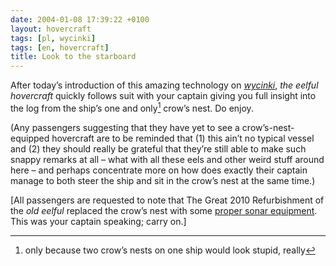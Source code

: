 ```yaml
---
date: 2004-01-08 17:39:22 +0100
layout: hovercraft
tags: [pl, wycinki]
tags: [en, hovercraft]
title: Look to the starboard
---
```


After today’s introduction of this amazing technology on <cite>[wycinki](/wycinki 'my Polish weblog')</cite>, <cite>the eelful hovercraft</cite> quickly follows suit with your captain giving you full insight into the log from the ship’s one and only[^1] crow’s nest. Do enjoy.

(Any passengers suggesting that they have yet to see a crow’s-nest-equipped hovercraft are to be reminded that (1) this ain’t no typical vessel and (2) they should really be grateful that they’re still able to make such snappy remarks at all – what with all these eels and other weird stuff around here – and perhaps concentrate more on how does exactly their captain manage to both steer the ship and sit in the crow’s nest at the same time.)

\[All passengers are requested to note that The Great 2010 Refurbishment of the <cite>old eelful</cite> replaced the crow’s nest with some [proper sonar equipment](/pings 'the machine that goes ping'). This was your captain speaking; carry on.\]

[^1]: only because two crow’s nests on one ship would look stupid, really
